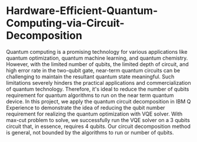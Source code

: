 # Hardware-Efficient-Quantum-Computing-via-Circuit-Decomposition

Quantum computing is a promising technology for various applications like quantum optimization, quantum machine learning, and quantum chemistry. However, with the limited number of qubits, the limited depth of circuit, and high error rate in the two-qubit gate, near-term quantum circuits can be challenging to maintain the resultant quantum state meaningful. Such limitations severely hinders the practical applications and commercialization of quantum technology. Therefore, it's ideal to reduce the number of qubits requirement for quantum algorithms to run on the near term quantum device. In this project, we apply the quantum circuit decomposition in IBM Q Experience to demonstrate the idea of reducing the qubit number requirement for realizing the quantum optimization with VQE solver. With max-cut problem to solve, we successfully run the VQE solver on a 3 qubits circuit that, in essence, requires 4 qubits. Our circuit decomposition method is general, not bounded by the algorithms to run or number of qubits.
